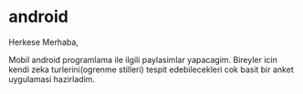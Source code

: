 # android


Herkese Merhaba,

Mobil android programlama ile ilgili paylasimlar yapacagim.
Bireyler icin kendi zeka turlerini(ogrenme stilleri) tespit edebilecekleri cok basit bir anket uygulamasi hazirladim.
